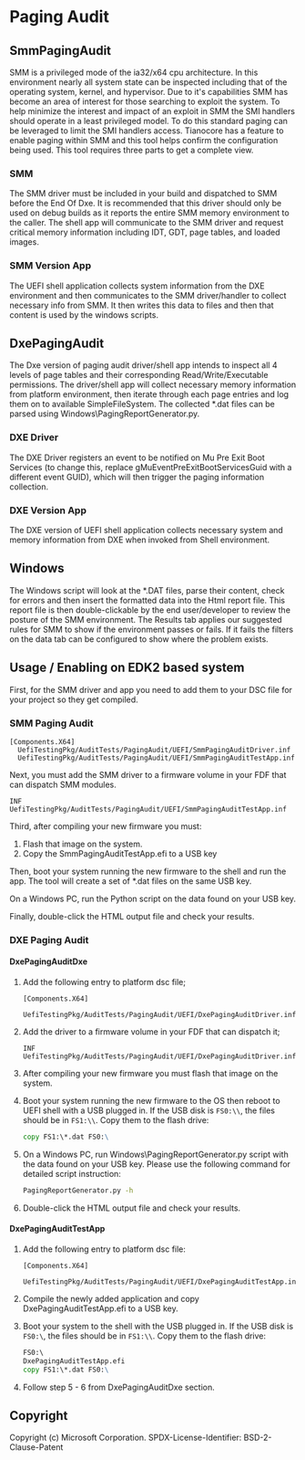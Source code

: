 # Paging Audit

## SmmPagingAudit

SMM is a privileged mode of the ia32/x64 cpu architecture.  In this environment nearly all system state can
be inspected including that of the operating system, kernel, and hypervisor.  Due to it's
capabilities SMM has become an area of interest for those searching to exploit the system.
To help minimize the interest and impact of an exploit in SMM the SMI handlers should operate
in a least privileged model.  To do this standard paging can be leveraged to limit the SMI
handlers access.  Tianocore has a feature to enable paging within SMM and this tool helps confirm
the configuration being used.  This tool requires three parts to get a complete view.

### SMM

The SMM driver must be included in your build and dispatched to SMM before the End Of Dxe.  It is
recommended that this driver should only be used on debug builds as it reports the entire
SMM memory environment to the caller.  The shell app will communicate to the SMM driver and
request critical memory information including IDT, GDT, page tables, and loaded images.

### SMM Version App

The UEFI shell application collects system information from the DXE environment and then
communicates to the SMM driver/handler to collect necessary info from SMM.  It then
writes this data to files and then that content is used by the windows scripts.

## DxePagingAudit

The Dxe version of paging audit driver/shell app intends to inspect all 4 levels of page
tables and their corresponding Read/Write/Executable permissions. The driver/shell app will
collect necessary memory information from platform environment, then iterate through each
page entries and log them on to available SimpleFileSystem. The collected *.dat files can be
parsed using Windows\PagingReportGenerator.py.

### DXE Driver

The DXE Driver registers an event to be notified on Mu Pre Exit Boot Services (to change this,
replace gMuEventPreExitBootServicesGuid with a different event GUID), which will then trigger
the paging information collection.

### DXE Version App

The DXE version of UEFI shell application collects necessary system and memory information
from DXE when invoked from Shell environment.

## Windows

The Windows script will look at the *.DAT files, parse their content, check for errors
and then insert the formatted data into the Html report file.  This report file is then double-clickable
by the end user/developer to review the posture of the SMM environment.  The Results tab applies
our suggested rules for SMM to show if the environment passes or fails.
If it fails the filters on the data tab can be configured to show where the problem exists.

## Usage / Enabling on EDK2 based system

First, for the SMM driver and app you need to add them to your DSC file for your project so they get compiled.

### SMM Paging Audit

```text
[Components.X64]
  UefiTestingPkg/AuditTests/PagingAudit/UEFI/SmmPagingAuditDriver.inf
  UefiTestingPkg/AuditTests/PagingAudit/UEFI/SmmPagingAuditTestApp.inf
```

Next, you must add the SMM driver to a firmware volume in your FDF that can dispatch SMM modules.

```text
INF UefiTestingPkg/AuditTests/PagingAudit/UEFI/SmmPagingAuditTestApp.inf
```

Third, after compiling your new firmware you must:

1. Flash that image on the system.
2. Copy the SmmPagingAuditTestApp.efi to a USB key

Then, boot your system running the new firmware to the shell and run the app. The tool will create a set of *.dat files on
the same USB key.

On a Windows PC, run the Python script on the data found on your USB key.

Finally, double-click the HTML output file and check your results.

### DXE Paging Audit

#### DxePagingAuditDxe

1. Add the following entry to platform dsc file;

    ```text
    [Components.X64]
        UefiTestingPkg/AuditTests/PagingAudit/UEFI/DxePagingAuditDriver.inf
    ```

2. Add the driver to a firmware volume in your FDF that can dispatch it;

    ```text
    INF UefiTestingPkg/AuditTests/PagingAudit/UEFI/DxePagingAuditDriver.inf
    ```

3. After compiling your new firmware you must flash that image on the system.
4. Boot your system running the new firmware to the OS then reboot to UEFI shell with a USB plugged in. If the USB disk is
    `FS0:\\`, the files should be in `FS1:\\`. Copy them to the flash drive:

    ```cmd
    copy FS1:\*.dat FS0:\
    ```

5. On a Windows PC, run Windows\PagingReportGenerator.py script with the data found on your USB key. Please use the following
command for detailed script instruction:

    ```cmd
    PagingReportGenerator.py -h
    ```

6. Double-click the HTML output file and check your results.

#### DxePagingAuditTestApp

1. Add the following entry to platform dsc file:

    ```text
    [Components.X64]
        UefiTestingPkg/AuditTests/PagingAudit/UEFI/DxePagingAuditTestApp.inf
    ```

2. Compile the newly added application and copy DxePagingAuditTestApp.efi to a USB key.
3. Boot your system to the shell with the USB plugged in. If the USB disk is `FS0:\`, the files
should be in `FS1:\\`. Copy them to the flash drive:

    ```cmd
    FS0:\
    DxePagingAuditTestApp.efi
    copy FS1:\*.dat FS0:\
    ```

4. Follow step 5 - 6 from DxePagingAuditDxe section.

## Copyright

Copyright (c) Microsoft Corporation.
SPDX-License-Identifier: BSD-2-Clause-Patent
